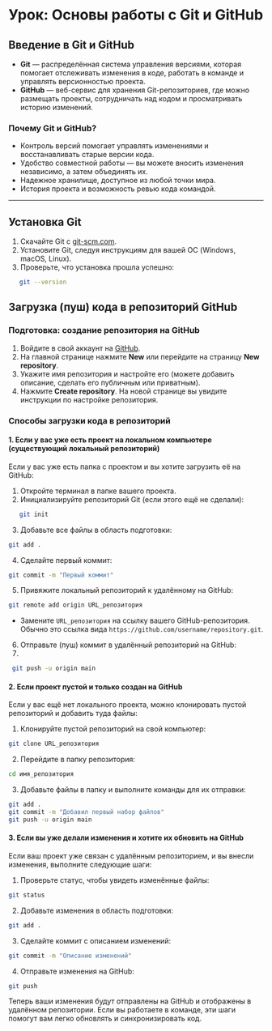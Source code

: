 # Урок: Основы работы с Git и GitHub

## Введение в Git и GitHub
- **Git** — распределённая система управления версиями, которая помогает отслеживать изменения в коде, работать в команде и управлять версионностью проекта.
- **GitHub** — веб-сервис для хранения Git-репозиториев, где можно размещать проекты, сотрудничать над кодом и просматривать историю изменений.

### Почему Git и GitHub?
- Контроль версий помогает управлять изменениями и восстанавливать старые версии кода.
- Удобство совместной работы — вы можете вносить изменения независимо, а затем объединять их.
- Надежное хранилище, доступное из любой точки мира.
- История проекта и возможность ревью кода командой.

---

## Установка Git
1. Скачайте Git с [git-scm.com](https://git-scm.com/).
2. Установите Git, следуя инструкциям для вашей ОС (Windows, macOS, Linux).
3. Проверьте, что установка прошла успешно:
```bash
   git --version
```

## Загрузка (пуш) кода в репозиторий GitHub

### Подготовка: создание репозитория на GitHub
1. Войдите в свой аккаунт на [GitHub](https://github.com/).
2. На главной странице нажмите **New** или перейдите на страницу **New repository**.
3. Укажите имя репозитория и настройте его (можете добавить описание, сделать его публичным или приватным).
4. Нажмите **Create repository**. На новой странице вы увидите инструкции по настройке репозитория.

### Способы загрузки кода в репозиторий

#### 1. Если у вас уже есть проект на локальном компьютере (существующий локальный репозиторий)
Если у вас уже есть папка с проектом и вы хотите загрузить её на GitHub:

1. Откройте терминал в папке вашего проекта.
2. Инициализируйте репозиторий Git (если этого ещё не сделали):
```bash
   git init
```

3. Добавьте все файлы в область подготовки:
```bash
git add .

```

4. Сделайте первый коммит:

```bash
git commit -m "Первый коммит"
```

5. Привяжите локальный репозиторий к удалённому на GitHub:

```bash
git remote add origin URL_репозитория
```
- Замените `URL_репозитория` на ссылку вашего GitHub-репозитория. Обычно это ссылка вида `https://github.com/username/repository.git`.
    
6. Отправьте (пуш) коммит в удалённый репозиторий на GitHub:
7. 
```bash
 git push -u origin main
```

#### 2. Если проект пустой и только создан на GitHub

Если у вас ещё нет локального проекта, можно клонировать пустой репозиторий и добавить туда файлы:

1. Клонируйте пустой репозиторий на свой компьютер:
```bash
git clone URL_репозитория
```

2. Перейдите в папку репозитория:

```bash
cd имя_репозитория
```

3. Добавьте файлы в папку и выполните команды для их отправки:

```bash
git add .
git commit -m "Добавил первый набор файлов"
git push -u origin main
```
#### 3. Если вы уже делали изменения и хотите их обновить на GitHub

Если ваш проект уже связан с удалённым репозиторием, и вы внесли изменения, выполните следующие шаги:

1. Проверьте статус, чтобы увидеть изменённые файлы:

```bash
git status
```

2. Добавьте изменения в область подготовки:

```bash
git add .
```

3. Сделайте коммит с описанием изменений:

```bash
git commit -m "Описание изменений"
```

4. Отправьте изменения на GitHub:

```bash
git push
```
Теперь ваши изменения будут отправлены на GitHub и отображены в удалённом репозитории. Если вы работаете в команде, эти шаги помогут вам легко обновлять и синхронизировать код.